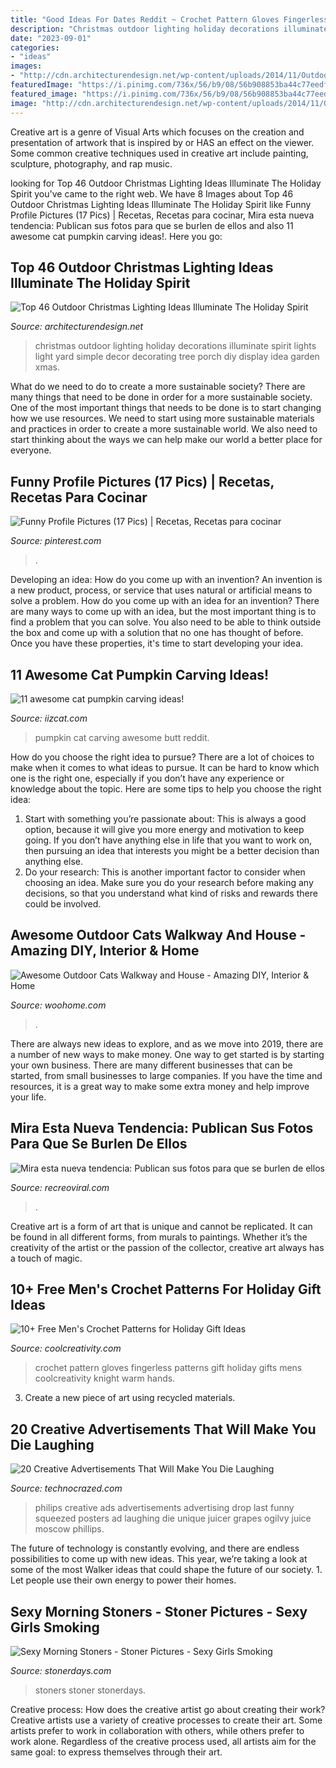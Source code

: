```yaml
---
title: "Good Ideas For Dates Reddit ~ Crochet Pattern Gloves Fingerless Patterns Gift Holiday Gifts Mens Coolcreativity Knight Warm Hands"
description: "Christmas outdoor lighting holiday decorations illuminate spirit lights light yard simple decor decorating tree porch diy display idea garden xmas"
date: "2023-09-01"
categories:
- "ideas"
images:
- "http://cdn.architecturendesign.net/wp-content/uploads/2014/11/Outdoor-Christmas-Lighting-Decorations-14.jpg"
featuredImage: "https://i.pinimg.com/736x/56/b9/08/56b908853ba44c77eedf7a9431d82158--funny-profile-pictures-funny-dogs.jpg"
featured_image: "https://i.pinimg.com/736x/56/b9/08/56b908853ba44c77eedf7a9431d82158--funny-profile-pictures-funny-dogs.jpg"
image: "http://cdn.architecturendesign.net/wp-content/uploads/2014/11/Outdoor-Christmas-Lighting-Decorations-14.jpg"
---
```



Creative art is a genre of Visual Arts which focuses on the creation and presentation of artwork that is inspired by or HAS an effect on the viewer. Some common creative techniques used in creative art include painting, sculpture, photography, and rap music.

	

		
looking for Top 46 Outdoor Christmas Lighting Ideas Illuminate The Holiday Spirit you've came to the right web. We have 8 Images about Top 46 Outdoor Christmas Lighting Ideas Illuminate The Holiday Spirit like Funny Profile Pictures (17 Pics) | Recetas, Recetas para cocinar, Mira esta nueva tendencia: Publican sus fotos para que se burlen de ellos and also 11 awesome cat pumpkin carving ideas!. Here you go:
		
    
## Top 46 Outdoor Christmas Lighting Ideas Illuminate The Holiday Spirit

<img loading=lazy src="http://cdn.architecturendesign.net/wp-content/uploads/2014/11/Outdoor-Christmas-Lighting-Decorations-14.jpg" onerror="this.onerror=null;this.src='https://tse2.mm.bing.net/th?id=OIP.m8LJ5xbYm6QUYCBUj9v2qwHaLG&amp;pid=15.1';" alt="Top 46 Outdoor Christmas Lighting Ideas Illuminate The Holiday Spirit">

_Source: architecturendesign.net_

>christmas outdoor lighting holiday decorations illuminate spirit lights light yard simple decor decorating tree porch diy display idea garden xmas. 

	

What do we need to do to create a more sustainable society?
There are many things that need to be done in order for a more sustainable society. One of the most important things that needs to be done is to start changing how we use resources. We need to start using more sustainable materials and practices in order to create a more sustainable world. We also need to start thinking about the ways we can help make our world a better place for everyone.

    
## Funny Profile Pictures (17 Pics) | Recetas, Recetas Para Cocinar

<img loading=lazy src="https://i.pinimg.com/736x/56/b9/08/56b908853ba44c77eedf7a9431d82158--funny-profile-pictures-funny-dogs.jpg" onerror="this.onerror=null;this.src='https://tse2.mm.bing.net/th?id=OIP.3Cb6Mi_9KeY8iDeB4Ad-4QHaGs&amp;pid=15.1';" alt="Funny Profile Pictures (17 Pics) | Recetas, Recetas para cocinar">

_Source: pinterest.com_

>. 

	

Developing an idea: How do you come up with an invention?
An invention is a new product, process, or service that uses natural or artificial means to solve a problem. How do you come up with an idea for an invention? There are many ways to come up with an idea, but the most important thing is to find a problem that you can solve. You also need to be able to think outside the box and come up with a solution that no one has thought of before. Once you have these properties, it's time to start developing your idea.

    
## 11 Awesome Cat Pumpkin Carving Ideas!

<img loading=lazy src="https://www.iizcat.com/uploads/2016/10/ntuq5-fri30.jpg" onerror="this.onerror=null;this.src='https://tse3.mm.bing.net/th?id=OIP._RvO_QuO0sCRyd5Q2tR1kQHaJ3&amp;pid=15.1';" alt="11 awesome cat pumpkin carving ideas!">

_Source: iizcat.com_

>pumpkin cat carving awesome butt reddit. 

	

How do you choose the right idea to pursue?
There are a lot of choices to make when it comes to what ideas to pursue. It can be hard to know which one is the right one, especially if you don’t have any experience or knowledge about the topic. Here are some tips to help you choose the right idea: 
1. Start with something you’re passionate about: This is always a good option, because it will give you more energy and motivation to keep going. If you don’t have anything else in life that you want to work on, then pursuing an idea that interests you might be a better decision than anything else. 
2. Do your research: This is another important factor to consider when choosing an idea. Make sure you do your research before making any decisions, so that you understand what kind of risks and rewards there could be involved. 

    
## Awesome Outdoor Cats Walkway And House - Amazing DIY, Interior &amp; Home

<img loading=lazy src="https://www.woohome.com/wp-content/uploads/2014/06/cat-walkway-and-house-6.jpg" onerror="this.onerror=null;this.src='https://tse4.mm.bing.net/th?id=OIP.N3h8BDaH08GBx8XiOnwbegHaJ4&amp;pid=15.1';" alt="Awesome Outdoor Cats Walkway and House - Amazing DIY, Interior &amp; Home">

_Source: woohome.com_

>. 

	

There are always new ideas to explore, and as we move into 2019, there are a number of new ways to make money. One way to get started is by starting your own business. There are many different businesses that can be started, from small businesses to large companies. If you have the time and resources, it is a great way to make some extra money and help improve your life.

    
## Mira Esta Nueva Tendencia: Publican Sus Fotos Para Que Se Burlen De Ellos

<img loading=lazy src="https://www.recreoviral.com/wp-content/uploads/2015/08/1REDDIT-ROASTED-14.jpg" onerror="this.onerror=null;this.src='https://tse2.mm.bing.net/th?id=OIP.gk_gmCWGCJFkyeE4CvL4gAHaJ4&amp;pid=15.1';" alt="Mira esta nueva tendencia: Publican sus fotos para que se burlen de ellos">

_Source: recreoviral.com_

>. 

	

Creative art is a form of art that is unique and cannot be replicated. It can be found in all different forms, from murals to paintings. Whether it’s the creativity of the artist or the passion of the collector, creative art always has a touch of magic.

    
## 10+ Free Men&#039;s Crochet Patterns For Holiday Gift Ideas

<img loading=lazy src="http://coolcreativity.com/wp-content/uploads/2016/12/Crochet-Mens-Fingerless-Knight-Gloves-Free-Pattern.jpg" onerror="this.onerror=null;this.src='https://tse4.mm.bing.net/th?id=OIP.kvsPg3mIDKiAO20pUJu3egHaKH&amp;pid=15.1';" alt="10+ Free Men&#039;s Crochet Patterns for Holiday Gift Ideas">

_Source: coolcreativity.com_

>crochet pattern gloves fingerless patterns gift holiday gifts mens coolcreativity knight warm hands. 

	

3. Create a new piece of art using recycled materials.

    
## 20 Creative Advertisements That Will Make You Die Laughing

<img loading=lazy src="http://www.technocrazed.com/wp-content/uploads/2014/01/Creative-Funny-Advertisements-122.jpg" onerror="this.onerror=null;this.src='https://tse2.mm.bing.net/th?id=OIP.JN4d8NnIzeQUqZIf46JRPwHaKe&amp;pid=15.1';" alt="20 Creative Advertisements That Will Make You Die Laughing">

_Source: technocrazed.com_

>philips creative ads advertisements advertising drop last funny squeezed posters ad laughing die unique juicer grapes ogilvy juice moscow phillips. 

	

The future of technology is constantly evolving, and there are endless possibilities to come up with new ideas. This year, we’re taking a look at some of the most Walker ideas that could shape the future of our society. 1. Let people use their own energy to power their homes.

    
## Sexy Morning Stoners - Stoner Pictures - Sexy Girls Smoking

<img loading=lazy src="https://stonerdays.com/wp-content/uploads/2013/06/smoke-weed-marijuana-pictures-53.jpg" onerror="this.onerror=null;this.src='https://tse1.mm.bing.net/th?id=OIP.a9bM_Uw8M_aBQqT-WuLwXAHaHa&amp;pid=15.1';" alt="Sexy Morning Stoners - Stoner Pictures - Sexy Girls Smoking">

_Source: stonerdays.com_

>stoners stoner stonerdays. 

	

Creative process: How does the creative artist go about creating their work?
Creative artists use a variety of creative processes to create their art. Some artists prefer to work in collaboration with others, while others prefer to work alone. Regardless of the creative process used, all artists aim for the same goal: to express themselves through their art.


